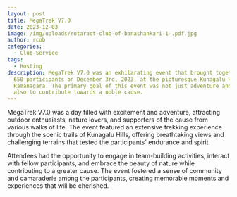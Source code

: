 ```yaml
---
layout: post
title: MegaTrek V7.0
date: 2023-12-03
image: /img/uploads/rotaract-club-of-banashankari-1-.pdf.jpg
author: rcob
categories:
  - Club-Service
tags:
  - Hosting
description: MegaTrek V7.0 was an exhilarating event that brought together over
  650 participants on December 3rd, 2023, at the picturesque Kunagalu Hills in
  Ramanagara. The primary goal of this event was not just adventure and fun, but
  also to contribute towards a noble cause.
---
```

MegaTrek V7.0 was a day filled with excitement and adventure, attracting outdoor enthusiasts, nature lovers, and supporters of the cause from various walks of life. The event featured an extensive trekking experience through the scenic trails of Kunagalu Hills, offering breathtaking views and challenging terrains that tested the participants' endurance and spirit.

Attendees had the opportunity to engage in team-building activities, interact with fellow participants, and embrace the beauty of nature while contributing to a greater cause. The event fostered a sense of community and camaraderie among the participants, creating memorable moments and experiences that will be cherished.